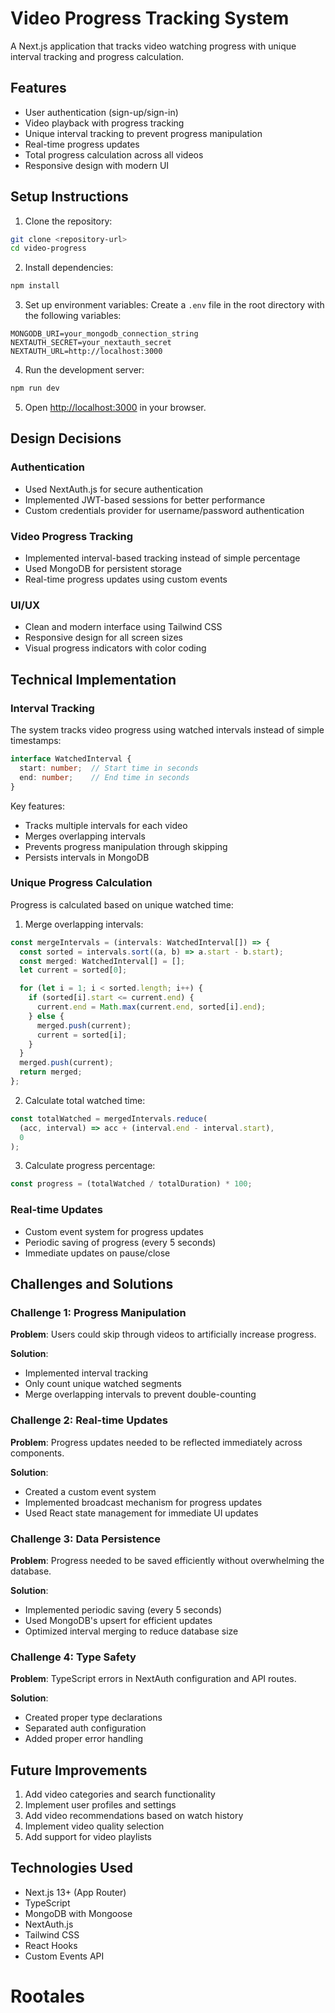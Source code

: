 # Video Progress Tracking System

A Next.js application that tracks video watching progress with unique interval tracking and progress calculation.

## Features

- User authentication (sign-up/sign-in)
- Video playback with progress tracking
- Unique interval tracking to prevent progress manipulation
- Real-time progress updates
- Total progress calculation across all videos
- Responsive design with modern UI

## Setup Instructions

1. Clone the repository:
```bash
git clone <repository-url>
cd video-progress
```

2. Install dependencies:
```bash
npm install
```

3. Set up environment variables:
Create a `.env` file in the root directory with the following variables:
```env
MONGODB_URI=your_mongodb_connection_string
NEXTAUTH_SECRET=your_nextauth_secret
NEXTAUTH_URL=http://localhost:3000
```

4. Run the development server:
```bash
npm run dev
```

5. Open [http://localhost:3000](http://localhost:3000) in your browser.

## Design Decisions

### Authentication
- Used NextAuth.js for secure authentication
- Implemented JWT-based sessions for better performance
- Custom credentials provider for username/password authentication

### Video Progress Tracking
- Implemented interval-based tracking instead of simple percentage
- Used MongoDB for persistent storage
- Real-time progress updates using custom events

### UI/UX
- Clean and modern interface using Tailwind CSS
- Responsive design for all screen sizes
- Visual progress indicators with color coding

## Technical Implementation

### Interval Tracking
The system tracks video progress using watched intervals instead of simple timestamps:

```typescript
interface WatchedInterval {
  start: number;  // Start time in seconds
  end: number;    // End time in seconds
}
```

Key features:
- Tracks multiple intervals for each video
- Merges overlapping intervals
- Prevents progress manipulation through skipping
- Persists intervals in MongoDB

### Unique Progress Calculation
Progress is calculated based on unique watched time:

1. Merge overlapping intervals:
```typescript
const mergeIntervals = (intervals: WatchedInterval[]) => {
  const sorted = intervals.sort((a, b) => a.start - b.start);
  const merged: WatchedInterval[] = [];
  let current = sorted[0];

  for (let i = 1; i < sorted.length; i++) {
    if (sorted[i].start <= current.end) {
      current.end = Math.max(current.end, sorted[i].end);
    } else {
      merged.push(current);
      current = sorted[i];
    }
  }
  merged.push(current);
  return merged;
};
```

2. Calculate total watched time:
```typescript
const totalWatched = mergedIntervals.reduce(
  (acc, interval) => acc + (interval.end - interval.start),
  0
);
```

3. Calculate progress percentage:
```typescript
const progress = (totalWatched / totalDuration) * 100;
```

### Real-time Updates
- Custom event system for progress updates
- Periodic saving of progress (every 5 seconds)
- Immediate updates on pause/close

## Challenges and Solutions

### Challenge 1: Progress Manipulation
**Problem**: Users could skip through videos to artificially increase progress.

**Solution**: 
- Implemented interval tracking
- Only count unique watched segments
- Merge overlapping intervals to prevent double-counting

### Challenge 2: Real-time Updates
**Problem**: Progress updates needed to be reflected immediately across components.

**Solution**:
- Created a custom event system
- Implemented broadcast mechanism for progress updates
- Used React state management for immediate UI updates

### Challenge 3: Data Persistence
**Problem**: Progress needed to be saved efficiently without overwhelming the database.

**Solution**:
- Implemented periodic saving (every 5 seconds)
- Used MongoDB's upsert for efficient updates
- Optimized interval merging to reduce database size

### Challenge 4: Type Safety
**Problem**: TypeScript errors in NextAuth configuration and API routes.

**Solution**:
- Created proper type declarations
- Separated auth configuration
- Added proper error handling

## Future Improvements

1. Add video categories and search functionality
2. Implement user profiles and settings
3. Add video recommendations based on watch history
4. Implement video quality selection
5. Add support for video playlists

## Technologies Used

- Next.js 13+ (App Router)
- TypeScript
- MongoDB with Mongoose
- NextAuth.js
- Tailwind CSS
- React Hooks
- Custom Events API
# Rootales
